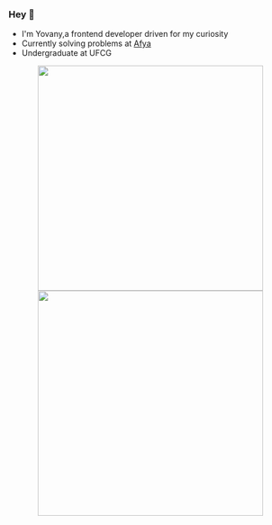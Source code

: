 ### Hey 👋
- I'm Yovany,a frontend developer driven for my curiosity
- Currently solving problems at [Afya](https://github.com/AfyaTech)
- Undergraduate at UFCG


<p align = "center">
  <img src = "https://github-readme-stats.vercel.app/api?username=yovanycunha&show_icons=true&theme=material-palenight" width = 400>
  <img src = "https://github-readme-streak-stats.herokuapp.com?user=yovanycunha&theme=dark&hide_border=true" width = 400>
</p>
